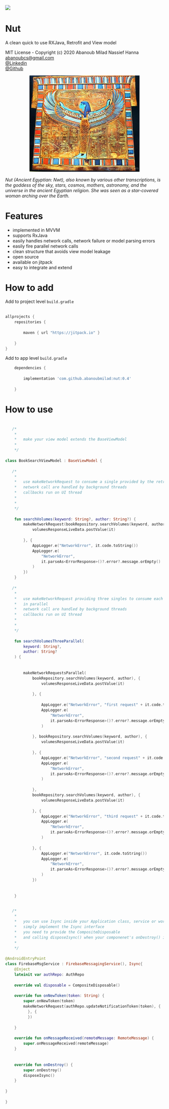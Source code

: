 [![](https://jitpack.io/v/abanoubmilad/nut.svg)](https://jitpack.io/#abanoubmilad/nut)

Nut
=======
A clean quick to use RXJava, Retrofit and View model

MIT License - Copyright (c) 2020 Abanoub Milad Nassief Hanna\
abanoubcs@gmail.com\
[@Linkedin](https://www.linkedin.com/in/abanoubmilad/)\
[@Github](https://github.com/abanoubmilad)



<p align="center">
  <img src="readme_res/nut.jpg" width="350">
</p>

*Nut (Ancient Egyptian: Nwt), also known by various other transcriptions,
is the goddess of the sky, stars, cosmos, mothers, astronomy, and the universe in the ancient Egyptian religion.
She was seen as a star-covered woman arching over the Earth.*


Features
========

- implemented in MVVM
- supports RxJava
- easily handles network calls, network failure or model parsing errors
- easily fire parallel network calls
- clean structure that avoids view model leakage
- open source
- available on jitpack
- easy to integrate and extend

How to add
==========

Add to project level `build.gradle`

```Groovy

allprojects {
    repositories {

        maven { url "https://jitpack.io" }
        
    }
}
```

Add to app level `build.gradle`

```Groovy
    dependencies {

        implementation 'com.github.abanoubmilad:nut:0.4'
        
    }
```

How to use
==========

```kotlin

   /*
    *
    *   make your view model extends the BaseViewModel
    *
    */

class BookSearchViewModel : BaseViewModel {

   /*
    *
    *   use makeNetworkRequest to consume a single provided by the retrofit interface
    *   network call are handled by background threads
    *   callbacks run on UI thread
    *
    *
    */

    fun searchVolumes(keyword: String?, author: String?) {
        makeNetworkRequest(bookRepository.searchVolumes(keyword, author), {
            volumesResponseLiveData.postValue(it)

        }, {
            AppLogger.e("NetworkError", it.code.toString())
            AppLogger.e(
                "NetworkError",
                it.parseAs<ErrorResponse>()?.error?.message.orEmpty()
            )
        })
    }

   /*
    *
    *   use makeNetworkRequest providing three singles to consume each single provided by the retrofit interface
    *   in parallel
    *   network call are handled by background threads
    *   callbacks run on UI thread
    *
    *
    */

    fun searchVolumesThreeParallel(
        keyword: String?,
        author: String?
    ) {


        makeNetworkRequestsParallel(
            bookRepository.searchVolumes(keyword, author), {
                volumesResponseLiveData.postValue(it)

            }, {

                AppLogger.e("NetworkError", "first request" + it.code.toString())
                AppLogger.e(
                    "NetworkError",
                    it.parseAs<ErrorResponse>()?.error?.message.orEmpty()
                )

            }, bookRepository.searchVolumes(keyword, author), {
                volumesResponseLiveData.postValue(it)

            }, {
                AppLogger.e("NetworkError", "second request" + it.code.toString())
                AppLogger.e(
                    "NetworkError",
                    it.parseAs<ErrorResponse>()?.error?.message.orEmpty()
                )

            },
            bookRepository.searchVolumes(keyword, author), {
                volumesResponseLiveData.postValue(it)

            }, {
                AppLogger.e("NetworkError", "third request" + it.code.toString())
                AppLogger.e(
                    "NetworkError",
                    it.parseAs<ErrorResponse>()?.error?.message.orEmpty()
                )

            }, {
                AppLogger.e("NetworkError", it.code.toString())
                AppLogger.e(
                    "NetworkError",
                    it.parseAs<ErrorResponse>()?.error?.message.orEmpty()
                )
            })


    }
```


```kotlin

   /*
    *
    *   you can use Isync inside your Application class, service or work manager
    *   simply implement the Isync interface
    *   you need to provide the CompositeDisposable
    *   and calling disposeIsync() when your componenet's onDestroy() is called
    *
    */

@AndroidEntryPoint
class FirebaseMsgService : FirebaseMessagingService(), Isync{
    @Inject
    lateinit var authRepo: AuthRepo

    override val disposable = CompositeDisposable()

    override fun onNewToken(token: String) {
        super.onNewToken(token)
        makeNetworkRequest(authRepo.updateNotificationToken(token), {
          }, {
          })

    }

    override fun onMessageReceived(remoteMessage: RemoteMessage) {
        super.onMessageReceived(remoteMessage)
    }


    override fun onDestroy() {
        super.onDestroy()
        disposeIsync()
    }

}

}

```
